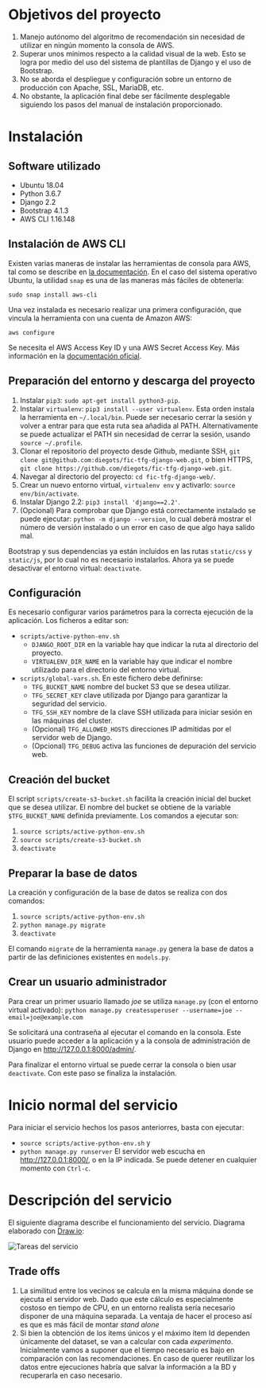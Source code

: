 # Objetivos del proyecto

1. Manejo autónomo del algoritmo de recomendación sin necesidad de utilizar en ningún momento la consola de AWS.
2. Superar unos mínimos respecto a la calidad visual de la web. Esto se logra por medio del uso del sistema de plantillas de Django y el uso de Bootstrap.
3. No se aborda el despliegue y configuración sobre un entorno de producción con Apache, SSL, MariaDB, etc.
5. No obstante, la aplicación final debe ser fácilmente desplegable siguiendo los pasos del manual de instalación proporcionado.

# Instalación

## Software utilizado
- Ubuntu 18.04
- Python 3.6.7
- Django 2.2
- Bootstrap 4.1.3
- AWS CLI 1.16.148

## Instalación de AWS CLI
Existen varias maneras de instalar las herramientas de consola para AWS, tal como se describe en [la documentación](https://docs.aws.amazon.com/cli/latest/userguide/cli-chap-install.html). En el caso del sistema operativo Ubuntu, la utilidad ```snap``` es una de las maneras más fáciles de obtenerla:

```sudo snap install aws-cli```

Una vez instalada es necesario realizar una primera configuración, que vincula la herramienta con una cuenta de Amazon AWS:

```aws configure```

Se necesita el AWS Access Key ID y una AWS Secret Access Key. Más información en la [documentación oficial](https://docs.aws.amazon.com/cli/latest/userguide/cli-chap-configure.html#cli-quick-configuration).

## Preparación del entorno y descarga del proyecto
1. Instalar ```pip3```: ```sudo apt-get install python3-pip```.
2. Instalar ```virtualenv```: ```pip3 install --user virtualenv```. Esta orden instala la herramienta en ```~/.local/bin```. Puede ser necesario cerrar la sesión y volver a entrar para que esta ruta sea añadida al PATH. Alternativamente se puede actualizar el PATH sin necesidad de cerrar la sesión, usando ```source ~/.profile```.
3. Clonar el repositorio del proyecto desde Github, mediante SSH, ```git clone git@github.com:diegots/fic-tfg-django-web.git```, o bien HTTPS, ```git clone https://github.com/diegots/fic-tfg-django-web.git```.
4. Navegar al directorio del proyecto: ```cd fic-tfg-django-web/```.
5. Crear un nuevo entorno virtual, ```virtualenv env``` y activarlo: ```source env/bin/activate```.
6. Instalar Django 2.2: ```pip3 install 'django==2.2'```.
7. (Opcional) Para comprobar que Django está correctamente instalado se puede ejecutar: ```python -m django --version```, lo cual deberá mostrar el número de versión instalado o un error en caso de que algo haya salido mal.

Bootstrap y sus dependencias ya están incluidos en las rutas ```static/css``` y ```static/js```, por lo cual no es necesario instalarlos. Ahora ya se puede desactivar el entorno virtual: ```deactivate```.

## Configuración
Es necesario configurar varios parámetros para la correcta ejecución de la aplicación. Los ficheros a editar son:
- ```scripts/active-python-env.sh```
    - ```DJANGO_ROOT_DIR``` en la variable  hay que indicar la ruta al directorio del proyecto.
    - ```VIRTUALENV_DIR_NAME``` en la variable  hay que indicar el nombre utilizado para el directorio del entorno virtual.
- ```scripts/global-vars.sh```. En este fichero debe definirse:
    - ```TFG_BUCKET_NAME``` nombre del bucket S3 que se desea utilizar.
    - ```TFG_SECRET_KEY``` clave utilizada por Django para garantizar la seguridad del servicio.
    - ```TFG_SSH_KEY``` nombre de la clave SSH utilizada para iniciar sesión en las máquinas del cluster.
    - (Opcional) ```TFG_ALLOWED_HOSTS``` direcciones IP admitidas por el servidor web de Django.
    - (Opcional) ```TFG_DEBUG``` activa las funciones de depuración del servicio web.

## Creación del bucket
El script ```scripts/create-s3-bucket.sh``` facilita la creación inicial del bucket que se desea utilizar. El nombre del bucket se obtiene de la variable ```$TFG_BUCKET_NAME``` definida previamente. Los comandos a ejecutar son:
1. ```source scripts/active-python-env.sh```
2. ```source scripts/create-s3-bucket.sh```
3. ```deactivate```

## Preparar la base de datos
La creación y configuración de la base de datos se realiza con dos comandos:
1. ```source scripts/active-python-env.sh```
2. ```python manage.py migrate```
3. ```deactivate```

El comando ```migrate``` de la herramienta ```manage.py``` genera la base de datos a partir de las definiciones existentes en ```models.py```.

## Crear un usuario administrador
Para crear un primer usuario llamado _joe_ se utiliza ```manage.py``` (con el entorno virtual activado):
```python manage.py createsuperuser --username=joe --email=joe@example.com```

Se solicitará una contraseña al ejecutar el comando en la consola. Este usuario puede acceder a la aplicación y a la consola de administración de Django en <http://127.0.0.1:8000/admin/>.

Para finalizar el entorno virtual se puede cerrar la consola o bien usar ```deactivate```. Con este paso se finaliza la instalación.

# Inicio normal del servicio
Para iniciar el servicio hechos los pasos anteriorres, basta con ejecutar:
- ```source scripts/active-python-env.sh``` y
- ```python manage.py runserver```
El servidor web escucha en <http://127.0.0.1:8000/>, o en la IP indicada. Se puede detener en cualquier momento con ```Ctrl-c```.

# Descripción del servicio
El siguiente diagrama describe el funcionamiento del servicio. Diagrama elaborado con [Draw.io](http://draw.io):

![Tareas del servicio](doc/diagrama-tareas-servicio.svg)

## Trade offs
1. La similitud entre los vecinos se calcula en la misma máquina donde se ejecuta el servidor web. Dado que este cálculo es especialmente costoso en tiempo de CPU, en un entorno realista sería necesario disponer de una máquina separada. La ventaja de hacer el proceso así es que es más fácil de montar _stand alone_
2. Si bien la obtención de los ítems únicos y el máximo ítem Id dependen únicamente del dataset, se van a calcular con cada _experimento_. Inicialmente vamos a suponer que el tiempo necesario es bajo en comparación con las recomendaciones. En caso de querer reutilizar los datos entre ejecuciones habría que salvar la información a la BD y recuperarla en caso necesario.
